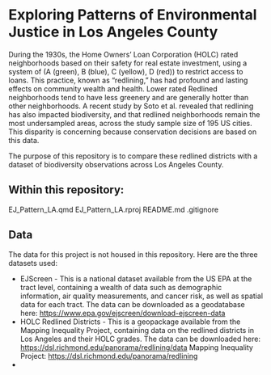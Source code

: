 # Exploring Patterns of Environmental Justice in Los Angeles County

During the 1930s, the Home Owners’ Loan Corporation (HOLC) rated neighborhoods based on their safety for real estate investment, using a system of (A (green), B (blue), C (yellow), D (red)) to restrict access to loans. This practice, known as “redlining,” has had profound and lasting effects on community wealth and health. Lower rated Redlined neighborhoods tend to have less greenery and are generally hotter than other neighborhoods. A recent study by Soto et al. revealed that redlining has also impacted biodiversity, and that redlined neighborhoods remain the most undersampled areas, across the study sample size of 195 US cities. This disparity is concerning because conservation decisions are based on this data.

The purpose of this repository is to compare these redlined districts with a dataset of biodiversity observations across Los Angeles County. 

## Within this repository:
EJ_Pattern_LA.qmd
EJ_Pattern_LA.rproj
README.md
.gitignore

## Data
The data for this project is not housed in this repository. Here are the three datasets used:
- EJScreen - This is a national dataset available from the US EPA at the tract level, containing a wealth of data such as demographic information, air quality measurements, and cancer risk, as well as spatial data for each tract. The data can be downloaded as a geodatabase here: https://www.epa.gov/ejscreen/download-ejscreen-data
- HOLC Redlined Districts - This is a geopackage available from the Mapping Inequality Project, containing data on the redlined districts in Los Angeles and their HOLC grades. The data can be downloaded here: https://dsl.richmond.edu/panorama/redlining/data
  Mapping Inequality Project: https://dsl.richmond.edu/panorama/redlining
- 
